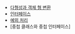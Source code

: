 
- [다형성과 객체 형 변환](https://github.com/suebin/TIL/blob/master/java/AboutJava/PolymorphismAndObjectTypeCasting.md) 
- [인터페이스](https://github.com/suebin/TIL/blob/master/java/AboutJava/Interface.md)
- [예외 처리](https://github.com/suebin/TIL/blob/master/java/AboutJava/ExceptionHanding.md)
- [중첩 클래스와 중첩 인터페이스]